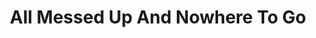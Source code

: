 ---
title: All Messed Up And Nowhere To Go
year: 2006
writer: Robby Valentine
composer: Robby Valentine
---